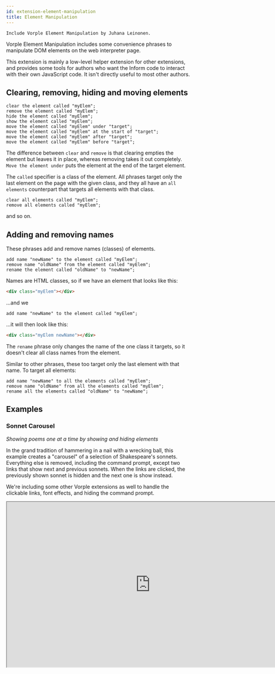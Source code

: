 ```yaml
---
id: extension-element-manipulation
title: Element Manipulation
---
```


```inform7
Include Vorple Element Manipulation by Juhana Leinonen.
```

Vorple Element Manipulation includes some convenience phrases to manipulate DOM elements on the web interpreter page.

This extension is mainly a low-level helper extension for other extensions, and provides some tools for authors who want the Inform code to interact with their own JavaScript code. It isn't directly useful to most other authors.


## Clearing, removing, hiding and moving elements

```inform7
clear the element called "myElem";
remove the element called "myElem";
hide the element called "myElem";
show the element called "myElem";
move the element called "myElem" under "target";
move the element called "myElem" at the start of "target";
move the element called "myElem" after "target";
move the element called "myElem" before "target";
```

The difference between `clear` and `remove` is that clearing empties the element but leaves it in place, whereas removing takes it out completely. `Move the element under` puts the element at the end of the target element.

The `called` specifier is a class of the element. All phrases target only the last element on the page with the given class, and they all have an `all elements` counterpart that targets all elements with that class.

```inform7
clear all elements called "myElem";
remove all elements called "myElem";
```

and so on.


## Adding and removing names

These phrases add and remove names (classes) of elements.

```inform7
add name "newName" to the element called "myElem";
remove name "oldName" from the element called "myElem";
rename the element called "oldName" to "newName";
```

Names are HTML classes, so if we have an element that looks like this:
	
```html
<div class="myElem"></div>
```

...and we 

```inform7
add name "newName" to the element called "myElem";
```

...it will then look like this:
	
```html
<div class="myElem newName"></div>
```

The `rename` phrase only changes the name of the one class it targets, so it doesn't clear all class names from the element.
	
Similar to other phrases, these too target only the last element with that name. To target all elements:

```inform7
add name "newName" to all the elements called "myElem";
remove name "oldName" from all the elements called "myElem";
rename all the elements called "oldName" to "newName";
```	


## Examples

### Sonnet Carousel

*Showing poems one at a time by showing and hiding elements*

In the grand tradition of hammering in a nail with a wrecking ball, this example creates a "carousel" of a selection of Shakespeare's sonnets. Everything else is removed, including the command prompt, except two links that show next and previous sonnets. When the links are clicked, the previously shown sonnet is hidden and the next one is show instead.

We're including some other Vorple extensions as well to handle the clickable links, font effects, and hiding the command prompt.

<iframe width="780" height="450" src="https://embedded-snippet.borogove.app/?id=qt7jvp"></iframe>
